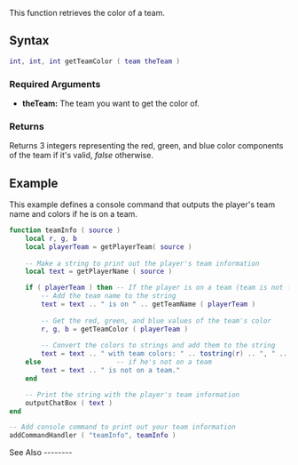 This function retrieves the color of a team.

Syntax
------

``` lua
int, int, int getTeamColor ( team theTeam )
```

### Required Arguments

-   **theTeam:** The team you want to get the color of.

### Returns

Returns 3 integers representing the red, green, and blue color components of the team if it's valid, *false* otherwise.

Example
-------

<section name="Serverside example" class="server" show="true">
This example defines a console command that outputs the player's team name and colors if he is on a team.

``` lua
function teamInfo ( source )
    local r, g, b
    local playerTeam = getPlayerTeam( source )
  
    -- Make a string to print out the player's team information
    local text = getPlayerName ( source )

    if ( playerTeam ) then -- If the player is on a team (team is not false)
        -- Add the team name to the string
        text = text .. " is on " .. getTeamName ( playerTeam )
    
        -- Get the red, green, and blue values of the team's color
        r, g, b = getTeamColor ( playerTeam )
    
        -- Convert the colors to strings and add them to the string
        text = text .. " with team colors: " .. tostring(r) .. ", " .. tostring(g) .. ", " .. tostring(b)
    else                   -- if he's not on a team
        text = text .. " is not on a team."
    end

    -- Print the string with the player's team information
    outputChatBox ( text )
end

-- Add console command to print out your team information
addCommandHandler ( "teamInfo", teamInfo )
```

</section>
See Also
--------
